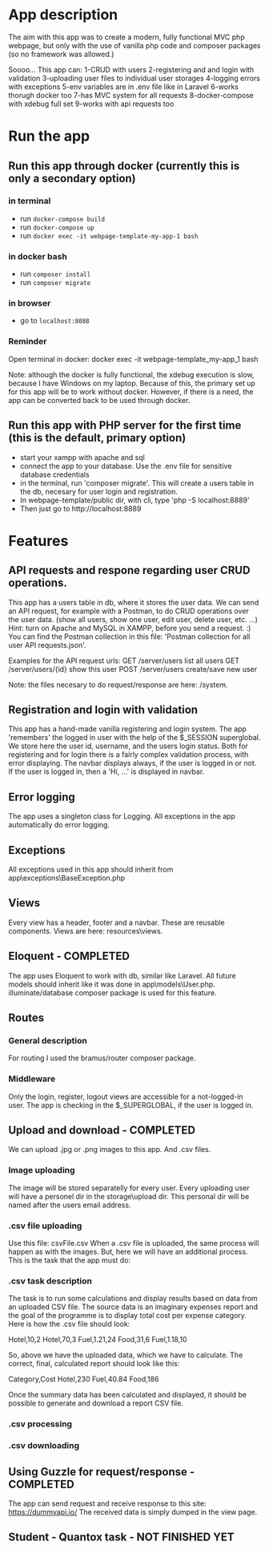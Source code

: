 
# App description

The aim with this app was to create a modern, fully functional MVC php webpage, but only with the use of
vanilla php code and composer packages (so no framework was allowed.)

Soooo... This app can:
1-CRUD with users
2-registering and and login with validation
3-uploading user files to individual user storages
4-logging errors with exceptions
5-env variables are in .env file like in Laravel
6-works thorugh docker too
7-has MVC system for all requests
8-docker-compose with xdebug full set
9-works with api requests too


# Run the app

## Run this app through docker (currently this is only a secondary option)
 
 ### in terminal 
 - run `docker-compose build`
 - run `docker-compose up`
 - run `docker exec -it webpage-template-my-app-1 bash`
 
 ### in docker bash
 - run `composer install`
 - run `composer migrate`
 
 ### in browser
 - go to `localhost:8088`

### Reminder
Open terminal in docker: docker exec -it webpage-template_my-app_1 bash

Note: although the docker is fully functional, the xdebug execution is slow, because I have Windows on my laptop. Because of this, the primary set up for this app will be to work without docker. However, 
if there is a need, the app can be converted back to be used through docker.


## Run this app with PHP server for the first time (this is the default, primary option)
- start your xampp with apache and sql
- connect the app to your database. Use the .env file for sensitive database credentials
- in the terminal, run 'composer migrate'. This will create a users table in the db, 
necesary for user login and registration.
- In webpage-template/public dir, with cli, type 'php -S localhost:8889'
- Then just go to http://localhost:8889



# Features

## API requests and respone regarding user CRUD operations.
This app has a users table in db, where it stores the user data. We can send an API request,
for example with a Postman, to do CRUD operations over the user data. 
(show all users, show one user, edit user, delete user, etc. ...)
Hint: turn on Apache and
MySQL in XAMPP, before you send a request. :)
You can find the Postman collection in this file: 
'Postman collection for all user API requests.json'.

Examples for the API request urls:
GET     /server/users           list all users
GET     /server/users/{id}      show this user
POST    /server/users           create/save new user

Note: the files necesary to do request/response are here: /system.


## Registration and login with validation
This app has a hand-made vanilla registering and login system. The app 'remembers' the logged in
user with the help of the $_SESSION superglobal. We store here the user id, username, and the users 
login status.
Both for registering and for login there is a fairly complex validation process, with error 
displaying.
The navbar displays always, if the user is logged in or not. If the user is logged in, then a 
'Hi, ...' is displayed in navbar.

## Error logging
The app uses a singleton class for Logging. All exceptions in the app automatically do error logging.


## Exceptions
All exceptions used in this app should inherit from app\exceptions\BaseException.php

## Views
Every view has a header, footer and a navbar. These are reusable components. Views are here: 
resources\views.

## Eloquent - COMPLETED
The app uses Eloquent to work with db, similar like Laravel.
All future models should inherit like it was done in app\models\User.php.
illuminate/database composer package is used for this feature.

## Routes

### General description
For routing I used the bramus/router composer package.

### Middleware
Only the login, register, logout views are accessible for a not-logged-in user. The app is checking
in the $_SUPERGLOBAL, if the user is logged in.

## Upload and download - COMPLETED
We can upload .jpg or .png images to this app. And .csv files.

### Image uploading
The image will be stored separatelly for every user. Every
uploading user will have a personel dir in the storage\upload dir. This personal dir will be named
after the users email address.

### .csv file uploading
Use this file: csvFile.csv
When a .csv file is uploaded, the same process will happen as with the images. But, here we will 
have an additional process. This is the task that the app must do:

### .csv task description

The task is to run some calculations and display results based on data from an uploaded CSV file. 
The source data is an imaginary expenses report and the goal of the programme is to display total cost per expense category. Here is how the .csv file should look:

Hotel,10,2
Hotel,70,3
Fuel,1.21,24
Food,31,6
Fuel,1.18,10

So, above we have the uploaded data, which we have to calculate. The correct, final, calculated 
report should look like this:

Category,Cost
Hotel,230
Fuel,40.84
Food,186

Once the summary data has been calculated and displayed, it should be possible to generate and download a report CSV file.


### .csv processing

### .csv downloading

## Using Guzzle for request/response - COMPLETED
The app can send request and receive response to this site: https://dummyapi.io/
The received data is simply dumped in the view page.

## Student - Quantox task - NOT FINISHED YET

